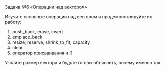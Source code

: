 Задача №6
«Операции над вектором»

Изучите основные операции над вектором и продемонстрируйте их работу:

1.	push_back, erase, insert
2.	emplace_back
3.	resize, reserve, shrink_to_fit, capacity
4.	clear
5.	оператор присваивания и []

Узнайте размер вектора и будьте готовы объяснить, почему именно так.
